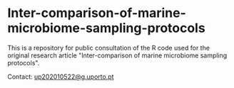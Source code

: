 # Inter-comparison-of-marine-microbiome-sampling-protocols

This is a repository for public consultation of the R code used for the original research article "Inter-comparison of marine microbiome sampling protocols".

Contact: up202010522@g.uporto.pt
